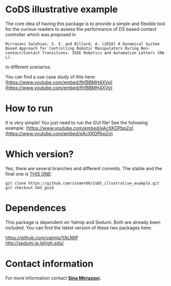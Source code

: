 # CoDS illustrative example

The core idea  of having this package is to provide a simple and flexible tool for the curious readers to assess the performance  of DS based contact controller which was proposed in

```
Mirrazavi Salehian, S. S. and Billard, A. (2018) A Dynamical System Based Approach for Controlling Robotic Manipulators During Non-contact/Contact Transitions. IEEE Robotics and Automation Letters (RA-L).
```
in different scenarios. 

You can find a use case study of this here:
[https://www.youtube.com/embed/fhfBBMH4XVg](https://www.youtube.com/embed/fhfBBMH4XVg)



# How to run
It is very simple! You just need to run the GUI file! See the following example:
[https://www.youtube.com/embed/eAcXKDPbpZg](https://www.youtube.com/embed/eAcXKDPbpZg)



# Which version?
Yes, there are several branches and different commits. The stable and the final one is  [THIS ONE](https://github.com/sinamr66/CoDS_illuastrative_example/tree/GUI_guid):
```
git clone https://github.com/sinamr66/CoDS_illustrative_example.git
git checkout GUI_guid
```

# Dependences 

This package is dependent on Yalmip and Sedumi. Both are already been included. You can find the latest version of these two packages here:

https://github.com/yalmip/YALMIP <br />
http://sedumi.ie.lehigh.edu/

# Contact information
For more information contact <strong><a href="http://lasa.epfl.ch/people/member.php?SCIPER=233855"> Sina Mirrazavi</a>.</strong>


